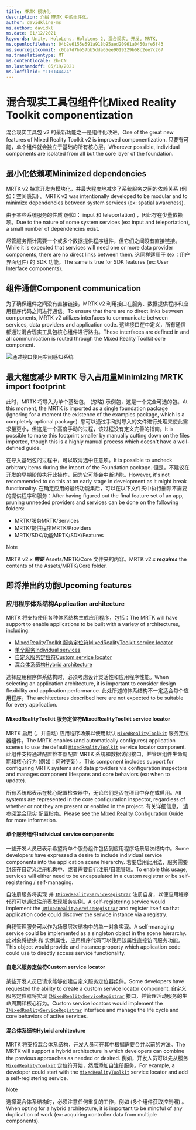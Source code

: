 ```yaml
---
title: MRTK 模块化
description: 介绍 MRTK 中的组件化。
author: davidkline-ms
ms.author: davidkl
ms.date: 01/12/2021
keywords: Unity, HoloLens, HoloLens 2, 混合现实, 开发, MRTK,
ms.openlocfilehash: 04b2e6155e591a918b95aed20961a0450afe5f43
ms.sourcegitcommit: c0ba7d7bb57bb5dda65ee9019229b68c2ee7c267
ms.translationtype: MT
ms.contentlocale: zh-CN
ms.lasthandoff: 05/19/2021
ms.locfileid: "110144424"
---
```

# <a name="mixed-reality-toolkit-componentization"></a><span data-ttu-id="2253d-104">混合现实工具包组件化</span><span class="sxs-lookup"><span data-stu-id="2253d-104">Mixed Reality Toolkit componentization</span></span>

<span data-ttu-id="2253d-105">混合现实工具包 v2 的最新功能之一是组件化改进。</span><span class="sxs-lookup"><span data-stu-id="2253d-105">One of the great new features of Mixed Reality Toolkit v2 is improved componentization.</span></span> <span data-ttu-id="2253d-106">只要有可能，单个组件就会独立于基础的所有核心层。</span><span class="sxs-lookup"><span data-stu-id="2253d-106">Wherever possible, individual components are isolated from all but the core layer of the foundation.</span></span>

## <a name="minimized-dependencies"></a><span data-ttu-id="2253d-107">最小化依赖项</span><span class="sxs-lookup"><span data-stu-id="2253d-107">Minimized dependencies</span></span>

<span data-ttu-id="2253d-108">MRTK v2 特意开发为模块化，并最大程度地减少了系统服务之间的依赖关系 (例如：空间感知) 。</span><span class="sxs-lookup"><span data-stu-id="2253d-108">MRTK v2 was intentionally developed to be modular and to minimize dependencies between system services (ex: spatial awareness).</span></span>

<span data-ttu-id="2253d-109">由于某些系统服务的性质 (例如： input 和 teleportation) ，因此存在少量依赖项。</span><span class="sxs-lookup"><span data-stu-id="2253d-109">Due to the nature of some system services (ex: input and teleportation), a small number of dependencies exist.</span></span>

<span data-ttu-id="2253d-110">尽管服务预计需要一个或多个数据提供程序组件，但它们之间没有直接链接。</span><span class="sxs-lookup"><span data-stu-id="2253d-110">While it is expected that services will need one or more data provider components, there are no direct links between them.</span></span> <span data-ttu-id="2253d-111">这同样适用于 (ex：用户界面组件) 的 SDK 功能。</span><span class="sxs-lookup"><span data-stu-id="2253d-111">The same is true for SDK features (ex: User Interface components).</span></span>

## <a name="component-communication"></a><span data-ttu-id="2253d-112">组件通信</span><span class="sxs-lookup"><span data-stu-id="2253d-112">Component communication</span></span>

<span data-ttu-id="2253d-113">为了确保组件之间没有直接链接，MRTK v2 利用接口在服务、数据提供程序和应用程序代码之间进行通信。</span><span class="sxs-lookup"><span data-stu-id="2253d-113">To ensure that there are no direct links between components, MRTK v2 utilizes interfaces to communicate between services, data providers and application code.</span></span> <span data-ttu-id="2253d-114">这些接口在中定义，所有通信都通过混合现实工具包核心组件进行路由。</span><span class="sxs-lookup"><span data-stu-id="2253d-114">These interfaces are defined in and all communication is routed through the Mixed Reality Toolkit core component.</span></span>

![通过接口使用空间感知系统](../features/images/packaging/AccessingViaInterfaces.png)

## <a name="minimizing-mrtk-import-footprint"></a><span data-ttu-id="2253d-116">最大程度减少 MRTK 导入占用量</span><span class="sxs-lookup"><span data-stu-id="2253d-116">Minimizing MRTK import footprint</span></span>

<span data-ttu-id="2253d-117">此时，MRTK 将导入为单个基础包， (忽略) 示例包，这是一个完全可选的包。</span><span class="sxs-lookup"><span data-stu-id="2253d-117">At this moment, the MRTK is imported as a single foundation package (ignoring for a moment the existence of the examples package, which is a completely optional package).</span></span> <span data-ttu-id="2253d-118">您可以通过手动对导入的文件进行处理来使此需求量更小，但这是一个高度手动的过程，该过程没有定义完善的指南。</span><span class="sxs-lookup"><span data-stu-id="2253d-118">It is possible to make this footprint smaller by manually cutting down on the files imported, though this is a highly manual process which doesn't have a well-defined guide.</span></span>

<span data-ttu-id="2253d-119">在导入基础包的过程中，可以取消选中任意项。</span><span class="sxs-lookup"><span data-stu-id="2253d-119">It is possible to uncheck arbitrary items during the import of the Foundation package.</span></span> <span data-ttu-id="2253d-120">但是，不建议在开发的早期阶段执行此操作，因为它可能会中断功能。</span><span class="sxs-lookup"><span data-stu-id="2253d-120">However, it's not recommended to do this at an early stage in development as it might break functionality.</span></span> <span data-ttu-id="2253d-121">在确定应用的最终功能集后，可以在以下文件夹中执行删除不需要的提供程序和服务：</span><span class="sxs-lookup"><span data-stu-id="2253d-121">After having figured out the final feature set of an app, pruning unneeded providers and services can be done on the following folders:</span></span>

- <span data-ttu-id="2253d-122">MRTK/服务</span><span class="sxs-lookup"><span data-stu-id="2253d-122">MRTK/Services</span></span>
- <span data-ttu-id="2253d-123">MRTK/提供程序</span><span class="sxs-lookup"><span data-stu-id="2253d-123">MRTK/Providers</span></span>
- <span data-ttu-id="2253d-124">MRTK/SDK/功能</span><span class="sxs-lookup"><span data-stu-id="2253d-124">MRTK/SDK/Features</span></span>

> [!NOTE]
> <span data-ttu-id="2253d-125">MRTK v2.x **_需要_** Assets/MRTK/Core 文件夹的内容。</span><span class="sxs-lookup"><span data-stu-id="2253d-125">MRTK v2.x **_requires_** the contents of the Assets/MRTK/Core folder.</span></span>

## <a name="upcoming-features"></a><span data-ttu-id="2253d-126">即将推出的功能</span><span class="sxs-lookup"><span data-stu-id="2253d-126">Upcoming features</span></span>

### <a name="application-architecture"></a><span data-ttu-id="2253d-127">应用程序体系结构</span><span class="sxs-lookup"><span data-stu-id="2253d-127">Application architecture</span></span>

<span data-ttu-id="2253d-128">MRTK 将支持使用各种体系结构生成应用程序，包括：</span><span class="sxs-lookup"><span data-stu-id="2253d-128">The MRTK will have support to enable applications to be built with a variety of architectures, including:</span></span>

- [<span data-ttu-id="2253d-129">MixedRealityToolkit 服务定位符</span><span class="sxs-lookup"><span data-stu-id="2253d-129">MixedRealityToolkit service locator</span></span>](#mixedrealitytoolkit-service-locator)
- [<span data-ttu-id="2253d-130">单个服务</span><span class="sxs-lookup"><span data-stu-id="2253d-130">Individual services</span></span>](#individual-service-components)
- [<span data-ttu-id="2253d-131">自定义服务定位符</span><span class="sxs-lookup"><span data-stu-id="2253d-131">Custom service locator</span></span>](#custom-service-locator)
- [<span data-ttu-id="2253d-132">混合体系结构</span><span class="sxs-lookup"><span data-stu-id="2253d-132">Hybrid architecture</span></span>](#hybrid-architecture)

<span data-ttu-id="2253d-133">选择应用程序体系结构时，必须考虑设计灵活性和应用程序性能。</span><span class="sxs-lookup"><span data-stu-id="2253d-133">When selecting an application architecture, it is important to consider design flexibility and application performance.</span></span> <span data-ttu-id="2253d-134">此处所述的体系结构不一定适合每个应用程序。</span><span class="sxs-lookup"><span data-stu-id="2253d-134">The architectures described here are not expected to be suitable for every application.</span></span>

#### <a name="mixedrealitytoolkit-service-locator"></a><span data-ttu-id="2253d-135">MixedRealityToolkit 服务定位符</span><span class="sxs-lookup"><span data-stu-id="2253d-135">MixedRealityToolkit service locator</span></span>

<span data-ttu-id="2253d-136">MRTK 启用 (，并自动) 应用程序场景以使用默认 [`MixedRealityToolkit`](xref:Microsoft.MixedReality.Toolkit.MixedRealityToolkit) 服务定位器组件。</span><span class="sxs-lookup"><span data-stu-id="2253d-136">The MRTK enables (and automatically configures) application scenes to use the default [`MixedRealityToolkit`](xref:Microsoft.MixedReality.Toolkit.MixedRealityToolkit) service locator component.</span></span> <span data-ttu-id="2253d-137">此组件支持通过配置检查器配置 MRTK 系统和数据访问接口，并管理组件生命周期和核心行为 (例如：何时更新) 。</span><span class="sxs-lookup"><span data-stu-id="2253d-137">This component includes support for configuring MRTK systems and data providers via configuration inspectors and manages component lifespans and core behaviors (ex: when to update).</span></span>

<span data-ttu-id="2253d-138">所有系统都表示在核心配置检查器中，无论它们是否在项目中存在或启用。</span><span class="sxs-lookup"><span data-stu-id="2253d-138">All systems are represented in the core configuration inspector, regardless of whether or not they are present or enabled in the project.</span></span> <span data-ttu-id="2253d-139">有关详细信息， [请参阅混合现实](../configuration/mixed-reality-configuration-guide.md) 配置指南。</span><span class="sxs-lookup"><span data-stu-id="2253d-139">Please see the [Mixed Reality Configuration Guide](../configuration/mixed-reality-configuration-guide.md) for more information.</span></span>

#### <a name="individual-service-components"></a><span data-ttu-id="2253d-140">单个服务组件</span><span class="sxs-lookup"><span data-stu-id="2253d-140">Individual service components</span></span>

<span data-ttu-id="2253d-141">一些开发人员已表示希望将单个服务组件包括到应用程序场景层次结构中。</span><span class="sxs-lookup"><span data-stu-id="2253d-141">Some developers have expressed a desire to include individual service components into the application scene hierarchy.</span></span> <span data-ttu-id="2253d-142">若要启用此用法，服务需要封装在自定义注册机构中，或者需要自行注册/自我管理。</span><span class="sxs-lookup"><span data-stu-id="2253d-142">To enable this usage, services will either need to be encapsulated in a custom registrar or be self-registering / self-managing.</span></span>

<span data-ttu-id="2253d-143">自注册服务将实现 并 [`IMixedRealityServiceRegistrar`](xref:Microsoft.MixedReality.Toolkit.IMixedRealityServiceRegistrar) 注册自身，以便应用程序代码可以通过注册表发现服务实例。</span><span class="sxs-lookup"><span data-stu-id="2253d-143">A self-registering service would implement the [`IMixedRealityServiceRegistrar`](xref:Microsoft.MixedReality.Toolkit.IMixedRealityServiceRegistrar) and register itself so that application code could discover the service instance via a registry.</span></span>

<span data-ttu-id="2253d-144">自我管理服务可以作为场景层次结构中的单一对象实现。</span><span class="sxs-lookup"><span data-stu-id="2253d-144">A self-managing service could be implemented as a singleton object in the scene hierarchy.</span></span> <span data-ttu-id="2253d-145">此对象将提供 和 实例属性，应用程序代码可以使用该属性直接访问服务功能。</span><span class="sxs-lookup"><span data-stu-id="2253d-145">This object would provide and instance property which application code could use to directly access service functionality.</span></span>

#### <a name="custom-service-locator"></a><span data-ttu-id="2253d-146">自定义服务定位符</span><span class="sxs-lookup"><span data-stu-id="2253d-146">Custom service locator</span></span>

<span data-ttu-id="2253d-147">某些开发人员已请求能够创建自定义服务定位器组件。</span><span class="sxs-lookup"><span data-stu-id="2253d-147">Some developers have requested the ability to create a custom service locator component.</span></span> <span data-ttu-id="2253d-148">自定义服务定位器将实现 [`IMixedRealityServiceRegistrar`](xref:Microsoft.MixedReality.Toolkit.IMixedRealityServiceRegistrar) 接口，并管理活动服务的生命周期和核心行为。</span><span class="sxs-lookup"><span data-stu-id="2253d-148">Custom service locators would implement the [`IMixedRealityServiceRegistrar`](xref:Microsoft.MixedReality.Toolkit.IMixedRealityServiceRegistrar) interface and manage the life cycle and core behaviors of active services.</span></span>

#### <a name="hybrid-architecture"></a><span data-ttu-id="2253d-149">混合体系结构</span><span class="sxs-lookup"><span data-stu-id="2253d-149">Hybrid architecture</span></span>

<span data-ttu-id="2253d-150">MRTK 将支持混合体系结构，开发人员可在其中根据需要合并以前的方法。</span><span class="sxs-lookup"><span data-stu-id="2253d-150">The MRTK will support a hybrid architecture in which developers can combine the previous approaches as needed or desired.</span></span> <span data-ttu-id="2253d-151">例如，开发人员可以先从服务 [`MixedRealityToolkit`](xref:Microsoft.MixedReality.Toolkit.MixedRealityToolkit) 定位符开始，然后添加自注册服务。</span><span class="sxs-lookup"><span data-stu-id="2253d-151">For example, a developer could start with the [`MixedRealityToolkit`](xref:Microsoft.MixedReality.Toolkit.MixedRealityToolkit) service locator and add a self-registering service.</span></span>

> [!NOTE]
> <span data-ttu-id="2253d-152">选择混合体系结构时，必须注意任何重复的工作，例如 (多个组件获取控制器) 。</span><span class="sxs-lookup"><span data-stu-id="2253d-152">When opting for a hybrid architecture, it is important to be mindful of any duplication of work (ex: acquiring controller data from multiple components).</span></span>
